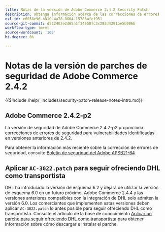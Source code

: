 ```yaml
---
title: Notas de la versión de Adobe Commerce 2.4.2 Security Patch
description: Obtenga información acerca de las correcciones de errores de seguridad, las mejoras de seguridad y otras actualizaciones relacionadas con la seguridad incluidas en las versiones de parches de seguridad para Adobe Commerce 2.4.2.
exl-id: e6058e96-b810-4a78-8804-15783afef951
source-git-commit: d532402e2d65a1f34558fc3c283d4291be5b006b
workflow-type: tm+mt
source-wordcount: '165'
ht-degree: 0%

---
```



# Notas de la versión de parches de seguridad de Adobe Commerce 2.4.2

{{$include /help/_includes/security-patch-release-notes-intro.md}}

## Adobe Commerce 2.4.2-p2

La versión de seguridad de Adobe Commerce 2.4.2-p2 proporciona correcciones de errores de seguridad para vulnerabilidades identificadas en versiones anteriores de 2.4.2.

Para obtener la información más reciente sobre la corrección de errores de seguridad, consulte [Boletín de seguridad del Adobe APSB21-64](https://helpx.adobe.com/security/products/magento/apsb21-64.html).

## Aplicar `AC-3022.patch` para seguir ofreciendo DHL como transportista

DHL ha introducido la versión de esquema 6.2 y dejará de utilizar la versión de esquema 6.0 en un futuro próximo. Adobe Commerce 2.4.4 y las versiones anteriores compatibles con la integración de DHL solo admiten la versión 6.0. Los comerciantes que implementen estas versiones deben aplicar `AC-3022.patch` lo antes posible para seguir ofreciendo DHL como transportista. Consulte el artículo de la base de conocimiento [Aplicar un parche para seguir ofreciendo DHL como transportista](https://support.magento.com/hc/en-us/articles/7707818131597-Apply-a-patch-to-continue-offering-DHL-as-shipping-carrier) para obtener información sobre cómo descargar e instalar el parche.
